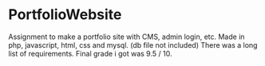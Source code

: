 # PortfolioWebsite
Assignment to make a portfolio site with CMS, admin login, etc. Made in php, javascript, html, css and mysql. (db file not included)
There was a long list of requirements. Final grade i got was 9.5 / 10.

